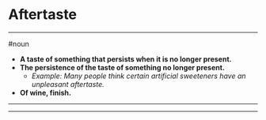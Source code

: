 # Aftertaste
---
#noun
- **A taste of something that persists when it is no longer present.**
- **The persistence of the taste of something no longer present.**
	- _Example: Many people think certain artificial sweeteners have an unpleasant aftertaste._
- **Of wine, finish.**
---
---
